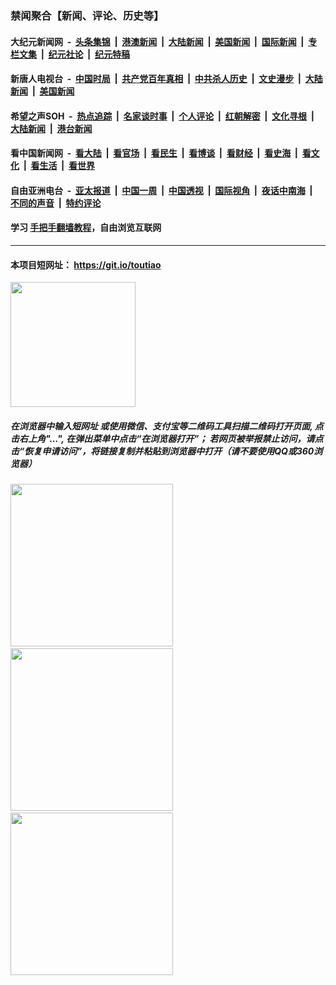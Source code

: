 ### 禁闻聚合【新闻、评论、历史等】

#### 大纪元新闻网 &nbsp;-&nbsp; [头条集锦](indexes/E头条集锦.md?t=02152044) &nbsp;|&nbsp; [港澳新闻](indexes/E港澳新闻.md?t=02152044)  &nbsp;|&nbsp; [大陆新闻](indexes/E大陆新闻.md?t=02152044) &nbsp;|&nbsp; [美国新闻](indexes/E美国新闻.md?t=02152044) &nbsp;|&nbsp; [国际新闻](indexes/E国际新闻.md?t=02152044) &nbsp;|&nbsp; [专栏文集](indexes/E专栏文集.md?t=02152044) &nbsp;|&nbsp; [纪元社论](indexes/E纪元社论.md?t=02152044) &nbsp;|&nbsp; [纪元特稿](indexes/E纪元特稿.md?t=02152044) 

#### 新唐人电视台 &nbsp;-&nbsp; [中国时局](indexes/N中国时局.md?t=02152044) &nbsp;|&nbsp; [共产党百年真相](indexes/N共产党百年真相.md?t=02152044) &nbsp;|&nbsp; [中共杀人历史](indexes/N中共杀人历史.md?t=02152044) &nbsp;|&nbsp; [文史漫步](indexes/N文史漫步.md?t=02152044) &nbsp;|&nbsp; [大陆新闻](indexes/N大陆新闻.md?t=02152044) &nbsp;|&nbsp; [美国新闻](indexes/N美国新闻.md?t=02152044)

#### 希望之声SOH &nbsp;-&nbsp; [热点追踪](indexes/H热点追踪.md?t=02152044) &nbsp;|&nbsp; [名家谈时事](indexes/H名家谈时事.md?t=02152044) &nbsp;|&nbsp; [个人评论](indexes/H个人评论.md?t=02152044)  &nbsp;|&nbsp; [红朝解密](indexes/H红朝解密.md?t=02152044) &nbsp;|&nbsp; [文化寻根](indexes/H文化寻根.md?t=02152044) &nbsp;|&nbsp; [大陆新闻](indexes/H大陆新闻.md?t=02152044) &nbsp;|&nbsp; [港台新闻](indexes/H港台新闻.md?t=02152044)

#### 看中国新闻网 &nbsp;-&nbsp; [看大陆](indexes/S看大陆.md?t=02152044) &nbsp;|&nbsp; [看官场](indexes/S看官场.md?t=02152044) &nbsp;|&nbsp; [看民生](indexes/S看民生.md?t=02152044)  &nbsp;|&nbsp; [看博谈](indexes/S看博谈.md?t=02152044) &nbsp;|&nbsp; [看财经](indexes/S看财经.md?t=02152044) &nbsp;|&nbsp; [看史海](indexes/S看史海.md?t=02152044) &nbsp;|&nbsp; [看文化](indexes/S看文化.md?t=02152044) &nbsp;|&nbsp; [看生活](indexes/S看生活.md?t=02152044) &nbsp;|&nbsp; [看世界](indexes/S看世界.md?t=02152044)

#### 自由亚洲电台 &nbsp;-&nbsp; [亚太报道](indexes/R亚太报道.md?t=02152044) &nbsp;|&nbsp; [中国一周](indexes/R中国一周.md?t=02152044) &nbsp;|&nbsp; [中国透视](indexes/R中国透视.md?t=02152044)  &nbsp;|&nbsp; [国际视角](indexes/R国际视角.md?t=02152044) &nbsp;|&nbsp; [夜话中南海](indexes/R夜话中南海.md?t=02152044) &nbsp;|&nbsp; [不同的声音](indexes/R不同的声音.md?t=02152044) &nbsp;|&nbsp; [特约评论](indexes/R特约评论.md?t=02152044)

#### 学习 [手把手翻墙教程](https://github.com/gfw-breaker/guides/wiki)，自由浏览互联网

----

#### 本项目短网址： https://git.io/toutiao
<img src="https://raw.githubusercontent.com/gfw-breaker/banned-news/master/scripts/img/qr.png" width="200px"/>  

##### 在浏览器中输入短网址 或使用微信、支付宝等二维码工具扫描二维码打开页面, 点击右上角"...", 在弹出菜单中点击“在浏览器打开”； 若网页被举报禁止访问，请点击“恢复申请访问”，将链接复制并粘贴到浏览器中打开（请不要使用QQ或360浏览器）

<img src="https://raw.githubusercontent.com/gfw-breaker/banned-news/master/scripts/img/1.png" width="260px"/> &nbsp; <img src="https://raw.githubusercontent.com/gfw-breaker/banned-news/master/scripts/img/2.png" width="260px"/> &nbsp; <img src="https://raw.githubusercontent.com/gfw-breaker/banned-news/master/scripts/img/3.png" width="260px"/>
